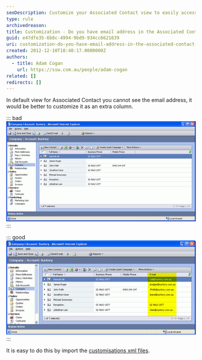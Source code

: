 ```yaml
---
seoDescription: Customize your Associated Contact view to easily access email addresses and enhance your CRM experience.
type: rule
archivedreason:
title: Customization - Do you have email address in the Associated Contact View?
guid: e47dfe35-6b8c-4994-9bd9-934cc6621639
uri: customization-do-you-have-email-address-in-the-associated-contact-view
created: 2012-12-10T18:48:17.0000000Z
authors:
  - title: Adam Cogan
    url: https://ssw.com.au/people/adam-cogan
related: []
redirects: []
---
```


In default view for Associated Contact you cannot see the email address, it would be better to customize it as an extra column.

<!--endintro-->

::: bad  
![Figure: Associated Contact View without the email address](ContactView_NoEmail.jpg)  
:::

::: good  
![Figure: Associated Contact View with the email address](ContactView_Email.jpg)  
:::

It is easy to do this by import the [customisations xml files](http://www.ssw.com.au/ssw/Standards/BetterSoftwareSuggestions/CRM.aspx#Customizations).
